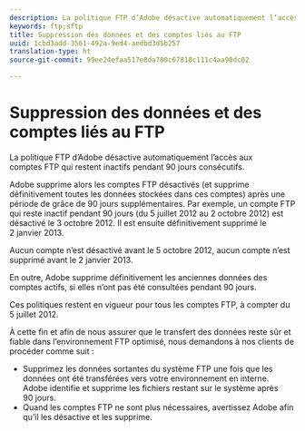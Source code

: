 ```yaml
---
description: La politique FTP d’Adobe désactive automatiquement l’accès aux comptes FTP qui restent inactifs pendant 90 jours consécutifs.
keywords: ftp;sftp
title: Suppression des données et des comptes liés au FTP
uuid: 1cbd3add-3561-492a-9ed4-aedbd3d5b257
translation-type: ht
source-git-commit: 99ee24efaa517e8da700c67818c111c4aa90dc02

---
```



# Suppression des données et des comptes liés au FTP

La politique FTP d’Adobe désactive automatiquement l’accès aux comptes FTP qui restent inactifs pendant 90 jours consécutifs.

Adobe supprime alors les comptes FTP désactivés (et supprime définitivement toutes les données stockées dans ces comptes) après une période de grâce de 90 jours supplémentaires. Par exemple, un compte FTP qui reste inactif pendant 90 jours (du 5 juillet 2012 au 2 octobre 2012) est désactivé le 3 octobre 2012. Il est ensuite définitivement supprimé le 2 janvier 2013.

Aucun compte n’est désactivé avant le 5 octobre 2012, aucun compte n’est supprimé avant le 2 janvier 2013.

En outre, Adobe supprime définitivement les anciennes données des comptes actifs, si elles n’ont pas été consultées pendant 90 jours.

Ces politiques restent en vigueur pour tous les comptes FTP, à compter du 5 juillet 2012.

À cette fin et afin de nous assurer que le transfert des données reste sûr et fiable dans l’environnement FTP optimisé, nous demandons à nos clients de procéder comme suit :

* Supprimez les données sortantes du système FTP une fois que les données ont été transférées vers votre environnement en interne. Adobe identifie et supprime les fichiers restant sur le système après 90 jours.
* Quand les comptes FTP ne sont plus nécessaires, avertissez Adobe afin qu’il les désactive et les supprime.

